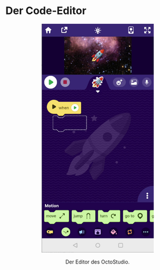 # Der Code-Editor

<div align="center">

<figure><img src="../../images/octostudio_new_project_editor_after_selection.jpg" alt="Der Editor des OctoStudio." width="307"><figcaption><p>Der Editor des OctoStudio.</p></figcaption></figure>

</div>